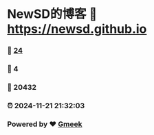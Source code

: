 # NewSD的博客 :link: https://newsd.github.io 
### :page_facing_up: [24](https://newsd.github.io/tag.html) 
### :speech_balloon: 4 
### :hibiscus: 20432 
### :alarm_clock: 2024-11-21 21:32:03 
### Powered by :heart: [Gmeek](https://github.com/Meekdai/Gmeek)
